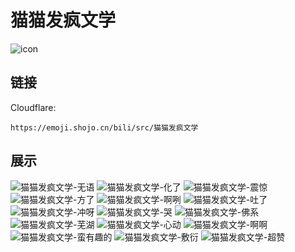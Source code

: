 # 猫猫发疯文学
![icon](https://emoji.shojo.cn/bili/src/猫猫发疯文学/icon.png)
## 链接
Cloudflare:
```
https://emoji.shojo.cn/bili/src/猫猫发疯文学
```
## 展示
![猫猫发疯文学-无语](https://emoji.shojo.cn/bili/src/猫猫发疯文学/猫猫发疯文学-无语.png)
![猫猫发疯文学-化了](https://emoji.shojo.cn/bili/src/猫猫发疯文学/猫猫发疯文学-化了.png)
![猫猫发疯文学-震惊](https://emoji.shojo.cn/bili/src/猫猫发疯文学/猫猫发疯文学-震惊.png)
![猫猫发疯文学-方了](https://emoji.shojo.cn/bili/src/猫猫发疯文学/猫猫发疯文学-方了.png)
![猫猫发疯文学-啊咧](https://emoji.shojo.cn/bili/src/猫猫发疯文学/猫猫发疯文学-啊咧.png)
![猫猫发疯文学-吐了](https://emoji.shojo.cn/bili/src/猫猫发疯文学/猫猫发疯文学-吐了.png)
![猫猫发疯文学-冲呀](https://emoji.shojo.cn/bili/src/猫猫发疯文学/猫猫发疯文学-冲呀.png)
![猫猫发疯文学-哭](https://emoji.shojo.cn/bili/src/猫猫发疯文学/猫猫发疯文学-哭.png)
![猫猫发疯文学-佛系](https://emoji.shojo.cn/bili/src/猫猫发疯文学/猫猫发疯文学-佛系.png)
![猫猫发疯文学-芜湖](https://emoji.shojo.cn/bili/src/猫猫发疯文学/猫猫发疯文学-芜湖.png)
![猫猫发疯文学-心动](https://emoji.shojo.cn/bili/src/猫猫发疯文学/猫猫发疯文学-心动.png)
![猫猫发疯文学-啊啊](https://emoji.shojo.cn/bili/src/猫猫发疯文学/猫猫发疯文学-啊啊.png)
![猫猫发疯文学-蛮有趣的](https://emoji.shojo.cn/bili/src/猫猫发疯文学/猫猫发疯文学-蛮有趣的.png)
![猫猫发疯文学-敷衍](https://emoji.shojo.cn/bili/src/猫猫发疯文学/猫猫发疯文学-敷衍.png)
![猫猫发疯文学-超赞](https://emoji.shojo.cn/bili/src/猫猫发疯文学/猫猫发疯文学-超赞.png)
